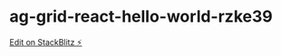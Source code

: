 # ag-grid-react-hello-world-rzke39

[Edit on StackBlitz ⚡️](https://stackblitz.com/edit/ag-grid-react-hello-world-rzke39)